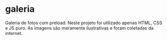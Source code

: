 # galeria
Galeria de fotos com preload. Neste projeto foi utilizado apenas HTML, CSS e JS puro.
As imagens são meramente ilustrativas e foram coletadas da internet.
